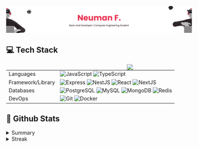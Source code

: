<a href="https://neumanf.com">
    <img src="images/header.png">
</a>

## 💻 Tech Stack

<picture>
    <img align="right" width="35%" src=https://github-readme-stats.vercel.app/api/top-langs/?username=neumanf&theme=buefy&layout=compact&title_color=E83151&icon_color=E83151&langs_count=6&hide=Shell,Astro,C%23,Svelte,SCSS,CSS,HTML,QML">
</picture>

|  |  |
|--|--|
| Languages | <img src="https://img.shields.io/badge/JavaScript-381D2A?style=flat-square&logo=javascript&logoColor=E83151" alt="JavaScript" /> <img src="https://img.shields.io/badge/TypeScript-381D2A?style=flat-square&logo=typescript&logoColor=E83151" alt="TypeScript" /> |
| Framework/Library | <img src="https://img.shields.io/badge/Express-381D2A?style=flat-square&logo=express&logoColor=E83151" alt="Express" /> <img src="https://img.shields.io/badge/NestJS-381D2A?style=flat-square&logo=nestjs&logoColor=E83151" alt="NestJS" /> <img src="https://img.shields.io/badge/React-381D2A?style=flat-square&logo=react&logoColor=E83151" alt="React" /> <img src="https://img.shields.io/badge/NextJS-381D2A?style=flat-square&logo=next.js&logoColor=E83151" alt="NextJS" /> |
| Databases | <img src="https://img.shields.io/badge/PostgreSQL-381D2A?style=flat-square&logo=postgresql&logoColor=E83151" alt="PostgreSQL" /> <img src="https://img.shields.io/badge/MySQL-381D2A?style=flat-square&logo=mysql&logoColor=E83151" alt="MySQL" /> <img src="https://img.shields.io/badge/MongoDB-381D2A?style=flat-square&logo=mongodb&logoColor=E83151" alt="MongoDB" />  <img src="https://img.shields.io/badge/Redis-381D2A?style=flat-square&logo=redis&logoColor=E83151" alt="Redis" /> |
| DevOps | <img src="https://img.shields.io/badge/Git-381D2A?style=flat-square&logo=git&logoColor=E83151" alt="Git" /> <img src="https://img.shields.io/badge/Docker-381D2A?style=flat-square&logo=docker&logoColor=E83151" alt="Docker" /> |

## 📃 Github Stats

<details>

<summary>Summary</summary>

<img height="180em" src="https://github-readme-stats.vercel.app/api?username=neumanf&theme=buefy&show_icons=true&include_all_commits=true&title_color=E83151&icon_color=E83151" />

</details>

<details>

<summary>Streak</summary>

[![GitHub Streak](https://streak-stats.demolab.com?user=neumanf&theme=buefy)](https://github.com/neumanf)

</details>
